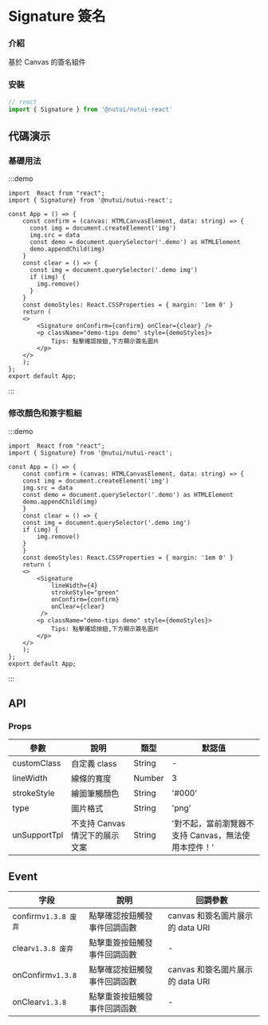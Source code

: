 # Signature 簽名

### 介紹

基於 Canvas 的簽名組件

### 安裝

```javascript
// react
import { Signature } from '@nutui/nutui-react'

```

## 代碼演示

### 基礎用法

:::demo

```tsx
import  React from "react";
import { Signature} from '@nutui/nutui-react';

const App = () => {
    const confirm = (canvas: HTMLCanvasElement, data: string) => {
      const img = document.createElement('img')
      img.src = data
      const demo = document.querySelector('.demo') as HTMLElement
      demo.appendChild(img)
    }
    const clear = () => {
      const img = document.querySelector('.demo img')
      if (img) {
        img.remove()
      }
    }
    const demoStyles: React.CSSProperties = { margin: '1em 0' }
    return (
    <>
        <Signature onConfirm={confirm} onClear={clear} />
        <p className="demo-tips demo" style={demoStyles}>
            Tips: 點擊確認按鈕,下方顯示簽名圖片
        </p>
    </>
    );
};
export default App;
```

:::

### 修改顏色和簽字粗細

:::demo

```tsx
import  React from "react";
import { Signature} from '@nutui/nutui-react';

const App = () => {
    const confirm = (canvas: HTMLCanvasElement, data: string) => {
    const img = document.createElement('img')
    img.src = data
    const demo = document.querySelector('.demo') as HTMLElement
    demo.appendChild(img)
    }
    const clear = () => {
    const img = document.querySelector('.demo img')
    if (img) {
        img.remove()
    }
    }
    const demoStyles: React.CSSProperties = { margin: '1em 0' }
    return (
    <>
        <Signature
            lineWidth={4}
            strokeStyle="green"
            onConfirm={confirm}
            onClear={clear}
         />
        <p className="demo-tips demo" style={demoStyles}>
            Tips: 點擊確認按鈕,下方顯示簽名圖片
        </p>
    </>
    );
};
export default App;
```

:::

## API

### Props

| 參數           | 說明                           | 類型   | 默認值                                              |
| -------------- | ------------------------------ | ------ | --------------------------------------------------- |
| customClass   | 自定義 class                   | String | -                                                   |
| lineWidth     | 線條的寬度                     | Number | 3                                                   |
| strokeStyle   | 繪圖筆觸顏色                   | String | '#000'                                              |
| type           | 圖片格式                       | String | 'png'                                               |
| unSupportTpl | 不支持 Canvas 情況下的展示文案 | String | '對不起，當前瀏覽器不支持 Canvas，無法使用本控件！' |

## Event

| 字段    | 說明                         | 回調參數                         |
| ------- | ---------------------------- | -------------------------------- |
| confirm`v1.3.8 废弃` | 點擊確認按鈕觸發事件回調函數 | canvas 和簽名圖片展示的 data URI |
| clear`v1.3.8 废弃`   | 點擊重簽按鈕觸發事件回調函數 | -                               |
| onConfirm`v1.3.8` | 點擊確認按鈕觸發事件回調函數 | canvas 和簽名圖片展示的 data URI |
| onClear`v1.3.8`   | 點擊重簽按鈕觸發事件回調函數 | -                               |

